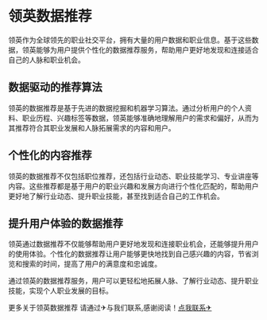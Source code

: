 # 领英数据推荐

领英作为全球领先的职业社交平台，拥有大量的用户数据和职业信息。基于这些数据，领英能够为用户提供个性化的数据推荐服务，帮助用户更好地发现和连接适合自己的人脉和职业机会。

## 数据驱动的推荐算法

领英的数据推荐是基于先进的数据挖掘和机器学习算法。通过分析用户的个人资料、职业历程、兴趣标签等数据，领英能够准确地理解用户的需求和偏好，从而为其推荐符合其职业发展和人脉拓展需求的内容和用户。

## 个性化的内容推荐

领英的数据推荐不仅包括职位推荐，还包括行业动态、职业技能学习、专业讲座等内容。这些推荐都是基于用户的职业兴趣和发展方向进行个性化匹配的，帮助用户更好地了解行业动态、提升职业技能，甚至找到适合自己的工作机会。

## 提升用户体验的数据推荐

领英通过数据推荐不仅能够帮助用户更好地发现和连接职业机会，还能够提升用户的使用体验。个性化的数据推荐让用户能够更快地找到自己感兴趣的内容，节省浏览和搜索的时间，提高了用户的满意度和忠诚度。

通过领英的数据推荐服务，用户可以更轻松地拓展人脉、了解行业动态、提升职业技能，实现个人职业发展的目标。

更多关于领英数据推荐 请通过✈与我们联系,感谢阅读！[点我联系✈](https://doc.G208.com)